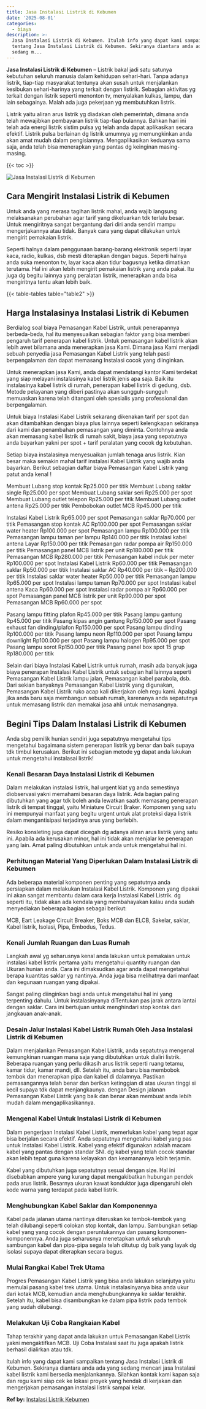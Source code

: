 ```yaml
---
title: Jasa Instalasi Listrik di Kebumen
date: '2025-08-01'
categories:
  - biaya
description: >-
  Jasa Instalasi Listrik di Kebumen. Itulah info yang dapat kami sampaikan
  tentang Jasa Instalasi Listrik di Kebumen. Sekiranya diantara anda ada yang
  sedang m...
---
```


**Jasa Instalasi Listrik di Kebumen** – Listrik bakal jadi satu satunya kebutuhan seluruh manusia dalam kehidupan sehari-hari. Tanpa adanya listrik, tiap-tiap masyarakat tentunya akan susah untuk menjalankan kesibukan sehari-harinya yang terkait dengan listirik. Sebagian aktivitas yg terkait dengan listrik seperti menonton tv, menyalakan kulkas, lampu, dan lain sebagainya. Malah ada juga pekerjaan yg membutuhkan listrik.

Listrik yaitu aliran arus listrik yg diadakan oleh pemerintah, dimana anda telah mewajibkan pembayaran listrik tiap-tiap bulannya. Bahkan hari ini telah ada energi listrik sistim pulsa yg telah anda dapat aplikasikan secara efektif. Listrik pulsa berlainan dg listrik umumnya yg memungkinkan anda akan amat mudah dalam pengisiannya. Mengaplikasikan keduanya sama saja, anda telah bisa menerapkan yang pantas dg keinginan masing-masing.

{{< toc >}}

![Jasa Instalasi Listrik di Kebumen](/images/instalasi-listrik-murah04.png)

## Cara Mengirit Instalasi Listrik di Kebumen

Untuk anda yang merasa tagihan listrik mahal, anda wajib langsung melaksanakan perubahan agar tarif yang dikeluarkan tdk terlalu besar. Untuk mengiritnya sangat bergantung dari diri anda sendiri mampu mengerjakannya atau tidak. Banyak cara yang dapat dilakukan untuk mengirit pemakaian listrik.

Seperti halnya dalam penggunaan barang-barang elektronik seperti layar kaca, radio, kulkas, dsb mesti diterapkan dengan bagus. Seperti halnya anda suka menonton tv, layar kaca akan tidur bagusnya ketika dimatikan terutama. Hal ini akan lebih mengirit pemakaian listrik yang anda pakai. Itu juga dg begitu lainnya yang peralatan listrik, menerapkan anda bisa mengiritnya tentu akan lebih baik.

{{< table-tables table="table2" >}}

## Harga Instalasinya Instalasi Listrik di Kebumen

Berdialog soal biaya Pemasangan Kabel Listrik, untuk penerapannya berbeda-beda, hal itu menyesuaikan sebagian faktor yang bisa memberi pengaruh tarif penerapan kabel listrik. Untuk pemasangan kabel listrik akan lebih awet bilamana anda menerapkan jasa Kami. Dimana jasa Kami menjadi sebuah penyedia jasa Pemasangan Kabel Listrik yang telah pasti berpengalaman dan dapat memasang Instalasi cocok yang diinginkan.

Untuk menerapkan jasa Kami, anda dapat mendatangi kantor Kami terdekat yang siap melayani instalasinya kabel listrik jenis apa saja. Baik itu instalasinya kabel listrik di rumah, penerapan kabel listrik di gedung, dsb. Metode pelayanan yang diberi pastinya akan sungguh-sungguh memuaskan karena telah ditangani oleh spesialis yang professional dan berpengalaman.

Untuk biaya Instalasi Kabel Listrik sekarang dikenakan tarif per spot dan akan ditambahkan dengan biaya plus lainnya seperti kelengkapan sekiranya dari kami dan penambahan pemasangan yang diminta. Contohnya anda akan memasang kabel listrik di rumah sakit, biaya jasa yang sepatutnya anda bayarkan yakni per spot + tarif peralatan yang cocok dg kebutuhan.

Setiap biaya instalasinya menyesuaikan jumlah tenaga arus listrik. Kian besar maka semakin mahal tarif instalasi Kabel Listrik yang wajib anda bayarkan. Berikut sebagian daftar biaya Pemasangan Kabel Listrik yang patut anda kenal !

Membuat Lubang stop kontak Rp25.000 per titik Membuat Lubang saklar single Rp25.000 per spot Membuat Lubang saklar seri Rp25.000 per spot Membuat Lubang outlet telepon Rp25.000 per titik Membuat Lubang outlet antena Rp25.000 per titik Pembobokan outlet MCB Rp45.000 per titik

Instalasi Kabel Listrik Rp65.000 per spot Pemasangan saklar Rp70.000 per titik Pemasangan stop kontak AC Rp100.000 per spot Pemasangan saklar water heater Rp100.000 per spot Pemasangan lampu Rp100.000 per titik Pemasangan lampu taman per lampu Rp140.000 per titik Instalasi kabel antena Layar Rp150.000 per titik Pemasangan radar pompa air Rp150.000 per titik Pemasangan panel MCB listrik per unit Rp180.000 per titik Pemasangan MCB Rp280.000 per titik Pemasangan kabel induk per meter Rp100.000 per spot Instalasi Kabel Listrik Rp60.000 per titik Pemasangan saklar Rp50.000 per titik Instalasi saklar AC Rp40.000 per titik – Rp200.000 per titik Instalasi saklar water heater Rp50.000 per titik Pemasangan lampu Rp65.000 per spot Instalasi lampu taman Rp70.000 per spot Instalasi kabel antena Kaca Rp60.000 per spot Instalasi radar pompa air Rp60.000 per spot Pemasangan panel MCB listrik per unit Rp90.000 per spot Pemasangan MCB Rp60.000 per spot

Pasang lampu fitting plafon Rp45.000 per titik Pasang lampu gantung Rp45.000 per titik Pasang kipas angin gantung Rp150.000 per spot Pasang exhaust fan dinding/plafon Rp150.000 per spot Pasang lampu dinding Rp100.000 per titik Pasang lampu neon Rp110.000 per spot Pasang lampu downlight Rp100.000 per spot Pasang lampu halogen Rp95.000 per spot Pasang lampu sorot Rp150.000 per titik Pasang panel box spot 15 grup Rp180.000 per titik

Selain dari biaya Instalasi Kabel Listrik untuk rumah, masih ada banyak juga biaya penerapan Instalasi Kabel Listrik untuk sebagian hal lainnya seperti Pemasangan Kabel Listrik lampu jalan, Pemasangan kabel parabola, dsb. Dari sekian banyaknya Pemasangan Kabel Listrik yang digunakan, Pemasangan Kabel Listrik ruko acap kali dikerjakan oleh regu kami. Apalagi jika anda baru saja membangun sebuah rumah, karenanya anda sepatutnya untuk memasang listrik dan memakai jasa ahli untuk memasangnya.

## Begini Tips Dalam Instalasi Listrik di Kebumen


Anda sbg pemilik hunian sendiri juga sepatutnya mengetahui tips mengetahui bagaimana sistem penerapan listrik yg benar dan baik supaya tdk timbul kerusakan. Berikut ini sebagian metode yg dapat anda lakukan untuk mengetahui instalasai listrik!

### Kenali Besaran Daya Instalasi Listrik di Kebumen

Dalam melakukan instalasi listrik, hal urgent kiat yg anda semestinya diobservasi yakni memahami besaran daya listrik. Ada bagian paling dibutuhkan yang agar tdk boleh anda lewatkan saatk memasang penerapan listrik di tempat tinggal, yaitu Miniature Circuit Braker. Komponen yang satu ini mempunyai manfaat yang begitu urgent untuk alat proteksi daya listrik dalam mengantisipasi terjadinya arus yang berlebih.

Resiko konsleting juga dapat dicegah dg adanya aliran arus listrik yang satu ini. Apabila ada kerusakan minor, hal ini tidak akan menjalar ke penerapan yang lain. Amat paling dibutuhkan untuk anda untuk mengetahui hal ini.

### Perhitungan Material Yang Diperlukan Dalam Instalasi Listrik di Kebumen

Ada beberapa material komponen penting yang sepatutnya anda persiapkan dalam melakukan Instalasi Kabel Listrik. Komponen yang dipakai ini akan sangat membantu dalam cara kerja Instalasi Kabel Listrik. dg seperti itu, tidak akan ada kendala yang membahayakan kalau anda sudah menyediakan beberapa bagian sebagai berikut:

MCB, Eart Leakage Circuit Breaker, Boks MCB dan ELCB, Sakelar, saklar, Kabel listrik, Isolasi, Pipa, Embodus, Tedus.

### Kenali Jumlah Ruangan dan Luas Rumah

Langkah awal yg seharusnya kenal anda lakukan untuk pemakaian untuk instalasi kabel listrik pertama yaitu mengetahui quantity ruangan dan Ukuran hunian anda. Cara ini dimaksudkan agar anda dapat mengetahui berapa kuantitas saklar yg nantinya. Anda juga bisa melihatnya dari manfaat dan kegunaan ruangan yang dipakai.

Sangat paling diinginkan bagi anda untuk mengetahui hal ini yang terpenting dahulu. Untuk instalasinyanya diTentukan pas jarak antara lantai dengan saklar. Cara ini bertujuan untuk menghindari stop kontak dari jangkauan anak-anak.

### Desain Jalur Instalasi Kabel Listrik Rumah Oleh Jasa Instalasi Listrik di Kebumen

Dalam menjalankan Pemasangan Kabel Listrik, anda sepatutnya mengenal kemungkinan ruangan mana saja yang dibutuhkan untuk dialiri listrik. Beberapa ruangan yang perlu dikasih arus listrik seperti ruang tetamu, kamar tidur, kamar mandi, dll. Setelah itu, anda baru bisa membobok tembok dan menerapkan pipa dan kabel di dalamnya. Pastikan pemasangannya telah benar dan berikan ketinggian di atas ukuran tinggi si kecil supaya tdk dapat menjangkaunya. dengan Design jalanan Pemasangan Kabel Listrik yang baik dan benar akan membuat anda lebih mudah dalam mengaplikasikannya.

### Mengenal Kabel Untuk Instalasi Listrik di Kebumen

Dalam pengerjaan Instalasi Kabel Listrik, memerlukan kabel yang tepat agar bisa berjalan secara efektif. Anda sepatutnya mengetahui kabel yang pas untuk Instalasi Kabel Listrik. Kabel yang efektif digunakan adalah macam kabel yang pantas dengan standar SNI. dg kabel yang telah cocok standar akan lebih tepat guna karena kelayakan dan keamanannya lebih terjamin.

Kabel yang dibutuhkan juga sepatutnya sesuai dengan size. Hal ini disebabkan ampere yang kurang dapat mengakibatkan hubungan pendek pada arus listrik. Besarnya ukuran kawat konduktor juga dipengaruhi oleh kode warna yang terdapat pada kabel listrik.

### Menghubungkan Kabel Saklar dan Komponennya

Kabel pada jalanan utama nantinya diteruskan ke tembok-tembok yang telah dilubangi seperti colokan stop kontak, dan lampu. Sambungkan setiap kabel yang yang cocok dengan peruntukannya dan pasang komponen-komponennya. Anda juga seharusnya menetapkan untuk seluruh sambungan kabel dan pipa-pipa segala telah ditutup dg baik yang layak dg isolasi supaya dapat diterapkan secara bagus.

### Mulai Rangkai Kabel Trek Utama

Progres Pemasangan Kabel Listrik yang bisa anda lakukan selanjutya yaitu memulai pasang kabel trek utama. Untuk instalasinyanya bisa anda ukur dari kotak MCB, kemudian anda menghubungkannya ke saklar terakhir. Setelah itu, kabel bisa disambungkan ke dalam pipa listrik pada tembok yang sudah dilubangi.

### Melakukan Uji Coba Rangkaian Kabel

Tahap terakhir yang dapat anda lakukan untuk Pemasangan Kabel Listrik yakni mengaktifkan MCB. Uji Coba Instalasi saat itu juga apakah listrik berhasil dialirkan atau tdk.

Itulah info yang dapat kami sampaikan tentang Jasa Instalasi Listrik di Kebumen. Sekiranya diantara anda ada yang sedang mencari jasa Instalasi kabel listrik kami bersedia menjalankannya. Silahkan kontak kami kapan saja dan regu kami siap cek ke lokasi proyek yang hendak di kerjakan dan mengerjakan pemasangan instalasi listrik sampai kelar.

**Ref by:** [Instalasi Listrik Kebumen](https://id.wikipedia.org/wiki/Instalasi)

